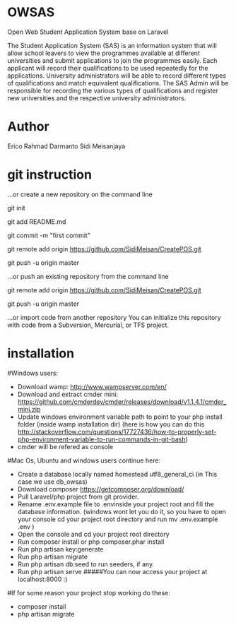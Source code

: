 # OWSAS
Open Web Student Application System base on Laravel

The Student Application System (SAS) is an information system that will allow school leavers to view the programmes available at different universities and submit applications to join the programmes easily. Each applicant will record their qualifications to be used repeatedly for the applications. University administrators will be able to record different types of qualifications and match equivalent qualifications. The SAS Admin will be responsible for recording the various types of qualifications and register new universities and the respective university administrators.

# Author
Erico Rahmad Darmanto
Sidi Meisanjaya

# git instruction
…or create a new repository on the command line

git init

git add README.md

git commit -m "first commit"

git remote add origin https://github.com/SidiMeisan/CreatePOS.git

git push -u origin master


…or push an existing repository from the command line

git remote add origin https://github.com/SidiMeisan/CreatePOS.git

git push -u origin master


…or import code from another repository
You can initialize this repository with code from a Subversion, Mercurial, or TFS project.

# installation
#Windows users:

- Download wamp: http://www.wampserver.com/en/
- Download and extract cmder mini: https://github.com/cmderdev/cmder/releases/download/v1.1.4.1/cmder_mini.zip
- Update windows environment variable path to point to your php install folder (inside wamp installation dir) (here is how you can do this http://stackoverflow.com/questions/17727436/how-to-properly-set-php-environment-variable-to-run-commands-in-git-bash)
- cmder will be refered as console

#Mac Os, Ubuntu and windows users continue here:

- Create a database locally named homestead utf8_general_ci (in This case we use db_owsas)
- Download composer https://getcomposer.org/download/
- Pull Laravel/php project from git provider.
- Rename .env.example file to .envinside your project root and fill the database information. (windows wont let you do it, so you have to open your console cd your project root directory and run mv .env.example .env )
- Open the console and cd your project root directory
- Run composer install or php composer.phar install
- Run php artisan key:generate
- Run php artisan migrate
- Run php artisan db:seed to run seeders, if any.
- Run php artisan serve
#####You can now access your project at localhost:8000 :)

#If for some reason your project stop working do these:
- composer install
- php artisan migrate
